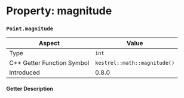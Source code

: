 
# Property: magnitude
### `Point.magnitude`

| Aspect | Value |
| --- | --- |
| Type | `int` |
| C++ Getter Function Symbol | `kestrel::math::magnitude()` |
| Introduced | 0.8.0 |

#### Getter Description

